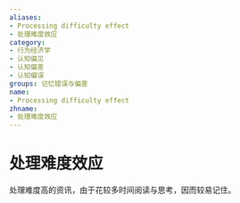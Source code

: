 ```yaml
---
aliases:
- Processing difficulty effect
- 处理难度效应
category:
- 行为经济学
- 认知偏见
- 认知偏差
- 认知偏误
groups: 记忆错误与偏差
name:
- Processing difficulty effect
zhname:
- 处理难度效应
---
```


# 处理难度效应

处理难度高的资讯，由于花较多时间阅读与思考，因而较易记住。
